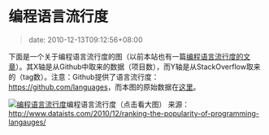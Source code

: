 # 编程语言流行度
>date: 2010-12-13T09:12:56+08:00


下面是一个关于编程语言流行度的图（以前本站也有一篇[编程语言流行度的文章](https://coolshell.cn/articles/706.html)）。其X轴是从Github中取来的数据（项目数），而Y轴是从StackOverflow取来的（tag数）。注意：Github提供了语言流行度：<https://github.com/languages>，而本图的原始数据在[这里](http://www.dataists.com/wp-content/uploads/2010/12/language_ranks1.csv)。


[![](https://coolshell.cn/wp-content/uploads/2010/12/rank_scatter1-1024x768.png "编程语言流行度")](https://coolshell.cn/wp-content/uploads/2010/12/rank_scatter1.png)编程语言流行度（点击看大图）
来源：<http://www.dataists.com/2010/12/ranking-the-popularity-of-programming-langauges/>


